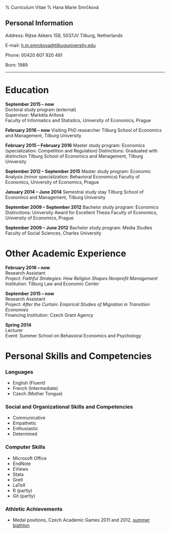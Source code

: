 % Curriculum Vitae 
% Hana Marie Smrčková 

## Personal Information
Address: Rijtse Akkers 158, 5037JV Tilburg, Netherlands  

E-mail: h.m.smrckova@tilbuguniversity.edu  

Phone: 00420 607 920 481  

Born: 1989  
- - - 

Education
=========

**September 2015 – now**  
Doctoral study program (external)  
Supervisor: Markéta Arltová  
Faculty of Informatics and Statistics, University of Economics, Prague

**February 2016 – now**
Visiting PhD researcher
Tilburg School of Economics and Management, Tilburg University

**February 2015 – February 2016**
Master study program: Economics (specialization: Competition and Regulation)
Distinctions: Graduated with distinction
Tilburg School of Economics and Management, Tilburg University

**September 2012 – September 2015**
Master study program: Economic Analysis (minor specialization: Behavioral Economics)
Faculty of Economics, University of Economics, Prague

**January 2014 – June 2014**
Semestral study stay
Tilburg School of Economics and Management, Tilburg University

**September 2009 – September 2012**
Bachelor study program: Economics
Distinctions: University Award for Excellent Thesis
Faculty of Economics, University of Economics, Prague

**September 2009 – June 2012**
Bachelor study program: Media Studies
Faculty of Social Sciences, Charles University  

Other Academic Experience
=========================

**February 2016 – now**  
Research Assistant  
Project: *Faithful Strategies: How Religion Shapes Nonprofit Management*  
  Institution: Tilburg Law and Economic Center  

**September 2015 – now**  
Research Assistant  
Project: *After the Curtain: Empirical Studies of Migration in Transition Economies*  
Financing Institution: Czech Grant Agency  

**Spring 2014**  
Lecturer  
Event: Summer School on Behavioral Economics and Psychology

Personal Skills and Competencies
================================

### Languages
* English (Fluent)
* French (Intermediate)
* Czech (Mother Tongue)

### Social and Organizational Skills and Competencies
* Communicative
* Empathetic
* Enthusiastic
* Determined 

### Computer Skills
* Microsoft Office
* EndNote
* EViews
* Stata
* Gretl
* LaTeX
* R (partly)
* Git (partly)

### Athletic Achievements 
* Medal positions, Czech Academic Games 2011 and 2012, [summer biathlon](https://en.wikipedia.org/wiki/Biathlon)
